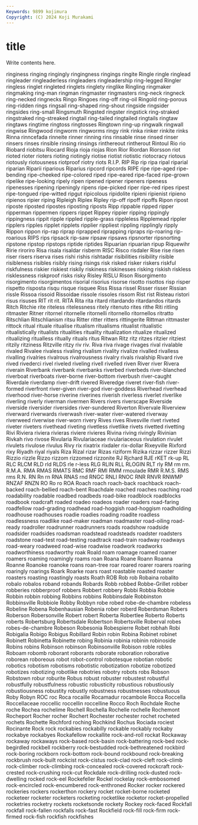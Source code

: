 ```yaml
---
Keywords: 9899 kojimura
Copyright: (C) 2024 Koji Murakami
---
```


# title

Write contents here.



 ringiness ringing ringingly ringingness ringings ringite Ringle ringle
ringlead ringleader ringleaderless ringleaders ringleadership ring-legged Ringler ringless ringlet ringleted
ringlets ringlety ringlike Ringling ringmaker ringmaking ring-man ringman ringmaster ringmasters
ring-neck ringneck ring-necked ringnecks Ringo Ringoes ring-off ring-oil Ringold ring-porous
ring-ridden rings ringsail ring-shaped ring-shout ringside ringsider ringsides ring-small Ringsmuth
Ringsted ringster ringstick ring-straked ringstraked ring-streaked ringtail ring-tailed ringtailed ringtails
ringtaw ringtaws ringtime ringtoss ringtosses Ringtown ring-up ringwalk ringwall ringwise
Ringwood ringworm ringworms ringy rink rinka rinker rinkite rinks Rinna
rinncefada rinneite rinner rinning rins rinsable rinse rinsed rinser rinsers
rinses rinsible rinsing rinsings rinthereout rintherout Rintoul Rio rio Riobard
riobitsu Riocard Rioja rioja riojas Rion Rior Riordan Riorsson riot
rioted rioter rioters rioting riotingly riotise riotist riotistic riotocracy riotous
riotously riotousness riotproof riotry riots R.I.P. RIP Rip rip ripa
ripal riparial riparian Riparii riparious Riparius ripcord ripcords RIPE ripe
ripe-aged ripe-bending ripe-cheeked ripe-colored riped ripe-eared ripe-faced ripe-grown ripelike ripe-looking
ripely ripen ripened ripener ripeners ripeness ripenesses ripening ripeningly ripens
ripe-picked riper ripe-red ripes ripest ripe-tongued ripe-witted ripgut ripicolous ripidolite
ripieni ripienist ripieno ripienos ripier riping Ripleigh Riplex Ripley rip-off
ripoff ripoffs Ripon ripost riposte riposted ripostes riposting riposts Ripp
rippable ripped ripper ripperman rippermen rippers rippet Rippey rippier ripping
rippingly rippingness rippit ripple rippled ripple-grass rippleless Ripplemead rippler ripplers
ripples ripplet ripplets ripplier rippliest rippling ripplingly ripply Rippon rippon
rip-rap riprap riprapped riprapping ripraps rip-roaring rip-roarious RIPS rips ripsack
rip-saw ripsaw ripsaws ripsnorter ripsnorting ripstone ripstop ripstops riptide riptides
Ripuarian ripuarian ripup Riquewihr Ririe riroriro Risa risala risaldar risberm
RISC Risco risdaler Rise rise risen riser risers riserva rises
rishi rishis rishtadar risibilities risibility risible risibleness risibles risibly rising
risings risk risked risker riskers riskful riskfulness riskier riskiest riskily
riskiness riskinesses risking riskish riskless risklessness riskproof risks risky Risley
RISLU Rison Risorgimento risorgimento risorgimentos risorial risorius risorse risotto risottos
risp risper rispetto risposta risqu risque risquee Riss Rissa rissel
Risser risser Rissian rissle Rissoa rissoid Rissoidae rissole rissoles rissom
Rist rist Risteau ristori risus risuses RIT rit rit. RITA
Rita rita ritard ritardando ritardandos ritards Ritch Ritchie rite riteless
ritelessness ritely ritenuto rites rithe Riti ritling ritmaster Ritner ritornel
ritornelle ritornelli ritornello ritornellos ritratto Ritschlian Ritschlianism ritsu Ritter ritter
ritters rittingerite Rittman rittmaster rittock ritual rituale ritualise ritualism ritualisms
ritualist ritualistic ritualistically ritualists ritualities rituality ritualization ritualize ritualized ritualizing
ritualless ritually rituals ritus Ritwan Ritz ritz ritzes ritzier ritziest
ritzily ritziness Ritzville ritzy riv riv. Riva riva rivage rivages
rival rivalable rivaled Rivalee rivaless rivaling rivalism rivality rivalize rivalled
rivalless rivalling rivalries rivalrous rivalrousness rivalry rivals rivalship Rivard rive
rived rivederci rivel riveled riveling rivell rivelled riven River river
Rivera riverain Riverbank riverbank riverbanks riverbed riverbeds river-blanched riverboat riverboats
river-borne river-bottom riverbush river-caught Riverdale riverdamp river-drift rivered Riveredge riveret
river-fish river-formed riverfront river-given river-god river-goddess Riverhead riverhead riverhood river-horse
riverine riverines riverish riverless riverlet riverlike riverling riverly riverman rivermen
Rivers rivers riverscape Riverside riverside riversider riversides river-sundered Riverton Rivervale
Riverview riverward riverwards riverwash river-water river-watered riverway riverweed riverwise river-worn
rivery Rives rives Rivesville rivet riveted riveter riveters rivethead riveting
rivetless rivetlike rivets rivetted rivetting Rivi Riviera riviera rivieras riviere
rivieres Rivina riving rivingly Rivinian Rivkah rivo rivose Rivularia Rivulariaceae
rivulariaceous rivulation rivulet rivulets rivulose rivulus Rivy rix rixatrix rixdaler
rix-dollar Rixeyville Rixford rixy Riyadh riyal riyals Riza Rizal rizar
Rizas riziform Rizika rizzar rizzer Rizzi Rizzio rizzle Rizzo rizzom
rizzomed rizzonite RJ Rjchard RJE rKET rk-up RL RLC RLCM
RLD rld RLDS rle r-less RLG RLIN RLL RLOGIN RLT
rly RM rm rm. R.M.A. RMA RMAS RMATS RMC RMF
RMI RMM rmoulade RMR R.M.S. RMS rms R.N. RN Rn
rn RNA RNAS rnd RNGC RNLI RNOC RNR RNVR RNWMP
RNZAF RNZN RO Ro ro ROA Roach roach roach-back roachback
roach-backed roach-bellied roach-bent Roachdale roached roaches roaching road roadability roadable
roadbed roadbeds road-bike roadblock roadblocks roadbook roadcraft roaded roadeo roadeos
roader roaders road-faring roadfellow road-grading roadhead road-hoggish road-hoggism roadholding roadhouse
roadhouses roadie roadies roading roadite roadless roadlessness roadlike road-maker roadman
roadmaster road-oiling road-ready roadroller roadrunner roadrunners roads roadshow roadside roadsider
roadsides roadsman roadstead roadsteads roadster roadsters roadstone road-test road-testing roadtrack
road-train roadway roadways road-weary roadweed road-wise roadwise roadwork roadworks roadworthiness
roadworthy roak Roald roam roamage roamed roamer roamers roaming roamingly
roams roan Roana Roane Roann Roanna Roanne Roanoke roanoke roans
roan-tree roar roared roarer roarers roaring roaringly roarings Roark Roarke
roars roast roastable roasted roaster roasters roasting roastingly roasts Roath
ROB Rob rob Robaina robalito robalo robalos roband robands Robards
Robb robbed Robbe-Grillet robber robberies robberproof robbers Robbert robbery Robbi
Robbia Robbie Robbin robbin robbing Robbins robbins Robbinsdale Robbinston Robbinsville
Robbiole Robby Robbyn robe robed robe-de-chambre robeless Robeline Robena Robenhausian
Robenia rober roberd Roberdsman Robers Roberson Robersonville Robert robert Roberta
Robertlee Roberto Roberts roberts Robertsburg Robertsdale Robertson Robertsville Roberval robes
robes-de-chambre Robeson Robesonia Robespierre Robet robhah Robi Robigalia Robigo Robigus
Robillard Robin robin Robina Robinet robinet Robinett Robinetta Robinette robing
Robinia robinia robinin robinoside Robins robins Robinson robinson Robinsonville Robison
roble robles Roboam robomb roborant roborants roborate roboration roborative roborean
roboreous robot robot-control robotesque robotian robotic robotics robotism robotisms robotistic
robotization robotize robotized robotizes robotizing robotlike robotries robotry robots robs
Robson Robstown robur roburite Robus robust robuster robustest robustful robustfully
robustfulness robustic robusticity robustious robustiously robustiousness robustity robustly robustness robustnesses
robustuous Roby Robyn ROC roc Roca rocaille Rocamadur rocambole Rocca
Roccella Roccellaceae roccellic roccellin roccelline Rocco Roch Rochdale Roche roche
Rochea rochelime Rochell Rochella Rochelle rochelle Rochemont Rocheport Rocher rocher
Rochert Rochester rochester rochet rocheted rochets Rochette Rochford roching Rochkind
Rochus Rociada rociest Rocinante Rock rock rockabies rockabilly rockable rockably
rockaby rockabye rockabyes Rockafellow rockallite rock-and-roll rockat Rockaway rockaway rockaways
rock-based rock-basin rock-battering rock-bed rock-begirdled rockbell rockberry rock-bestudded rock-bethreatened rockbird
rock-boring rockborn rock-bottom rock-bound rockbound rock-breaking rockbrush rock-built rockcist rock-cistus
rock-clad rock-cleft rock-climb rock-climber rock-climbing rock-concealed rock-covered rockcraft rock-crested rock-crushing
rock-cut Rockdale rock-drilling rock-dusted rock-dwelling rocked rock-eel Rockefeller Rockel rockelay
rock-embosomed rock-encircled rock-encumbered rock-enthroned Rocker rocker rockered rockeries rockers rockerthon
rockery rocket rocket-borne rocketed rocketeer rocketer rocketers rocketing rocketlike rocketor
rocket-propelled rocketries rocketry rockets rocketsonde rockety Rockey rock-faced Rockfall rockfall
rock-fallen rockfalls rock-fast Rockfield rock-fill rock-firm rock-firmed rock-fish rockfish rockfishes
